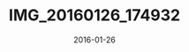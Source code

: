 ---
date: 2016-01-26
slug: IMG_20160126_174932
title: IMG_20160126_174932
image:
  ModifyDate: '2016:01:26 17:49:34'
  GPSInfo: 700
  Model: Nexus 6P
  ImageWidth: 4000
  ResolutionUnit: 2
  YCbCrPositioning: 1
  ImageHeight: 2992
  YResolution: 72
  Orientation: 1
  Software: HDR+ 1.0.106412213r
  ExifOffset: 242
  XResolution: 72
  Make: Huawei
  path: /life/IMG_20160126_174932.jpg
  name: IMG_20160126_174932
  thumb_path: /life/thumb_IMG_20160126_174932.jpg
thumbnail:
  ImageWidth: 240
  ResolutionUnit: 2
  ImageHeight: 176
  YResolution: 72
  Orientation: 1
  ThumbnailLength: 4634
  ThumbnailOffset: 1055
  Compression: 6
  XResolution: 72
exif:
  ColorSpace: 1
  FNumber: 2
  CreateDate: '2016:01:26 17:49:34'
  SubjectDistanceRange: 0
  FocalLength: 4.67
  ApertureValue: 2
  ExposureMode: 0
  ExifImageHeight: 2992
  CustomRendered: 1
  MaxApertureValue: 2
  SceneCaptureType: 0
  SceneType: !<tag:yaml.org,2002:binary> AQ==
  DigitalZoomRatio: 1
  Saturation: 0
  ExposureProgram: 2
  Sharpness: 0
  ExifImageWidth: 4000
  ShutterSpeedValue: 4.31
  MeteringMode: 2
  DateTimeOriginal: '2016:01:26 17:49:34'
  ComponentsConfiguration: !<tag:yaml.org,2002:binary> AQIDAA==
  SubjectDistance: 0
  Flash: 16
  ExifVersion: !<tag:yaml.org,2002:binary> MDIxMA==
  Contrast: 0
  ISO: 1288
  SensingMethod: 2
  FlashpixVersion: !<tag:yaml.org,2002:binary> MDEwMA==
  ExposureTime: 0.050538
gps:
  GPSDateStamp: '2016:01:27'
  GPSAltitudeRef: 1
  GPSLongitudeRef: W
  GPSLongitude:
    - 118
    - 28
    - 21.72
  GPSImgDirection: 124
  GPSLatitudeRef: 'N'
  GPSTimeStamp:
    - 1
    - 49
    - 13
  GPSImgDirectionRef: M
  GPSAltitude: 20
  GPSLatitude:
    - 33
    - 59
    - 12.76
interoperability: {}
makernote: {}

---